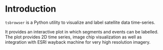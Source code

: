 # Introduction

`tsbrowser` is a Python utility to visualize and label satellite data time-series.

It provides an interactive plot in which segments and events can be labelled. The plot provides 2D time series, image chip visualization as well as integration with ESRI wayback machine for very high resolution imagery.



